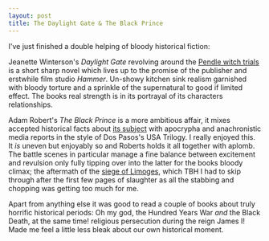 ```yaml
---
layout: post
title: The Daylight Gate & The Black Prince
---
```

I've just finished a double helping of bloody historical fiction:

Jeanette Winterson's _Daylight Gate_ revolving around the [Pendle witch trials](https://en.wikipedia.org/wiki/Pendle_witches) is a short sharp novel which lives up to the promise of the publisher and erstwhile film studio _Hammer_. Un-showy kitchen sink realism garnished with bloody torture and a sprinkle of the supernatural to good if limited effect. The books real strength is in its portrayal of its characters relationships.

Adam Robert's _The Black Prince_ is a more ambitious affair, it mixes accepted historical facts about [its subject](https://en.wikipedia.org/wiki/Edward_the_Black_Prince) with apocrypha and anachronistic media reports in the style of Dos Pasos's USA Trilogy. I really enjoyed this. It _is_ uneven but enjoyably so and Roberts holds it all together with aplomb. The battle scenes in particular manage a fine balance between excitement and revulsion only fully tipping over into the latter for the books bloody climax; the aftermath of the [siege of Limoges](https://en.wikipedia.org/wiki/Siege_of_Limoges), which TBH I had to skip through after the first few pages of slaughter as all the stabbing and chopping was getting too much for me.

Apart from anything else it was good to read a couple of books about truly horrific historical periods: Oh my god, the Hundred Years War _and_ the Black Death, at the same time! religious persecution during the reign James I! Made me feel a little less bleak about our own historical moment.
